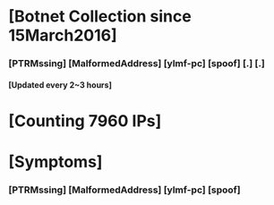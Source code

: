 # [Botnet Collection since 15March2016]
### [PTRMssing] [MalformedAddress] [ylmf-pc] [spoof] [.] [.]
#### [Updated every 2~3 hours]

# [Counting 7960 IPs]

# [Symptoms] 
###   [PTRMssing] [MalformedAddress] [ylmf-pc] [spoof]

